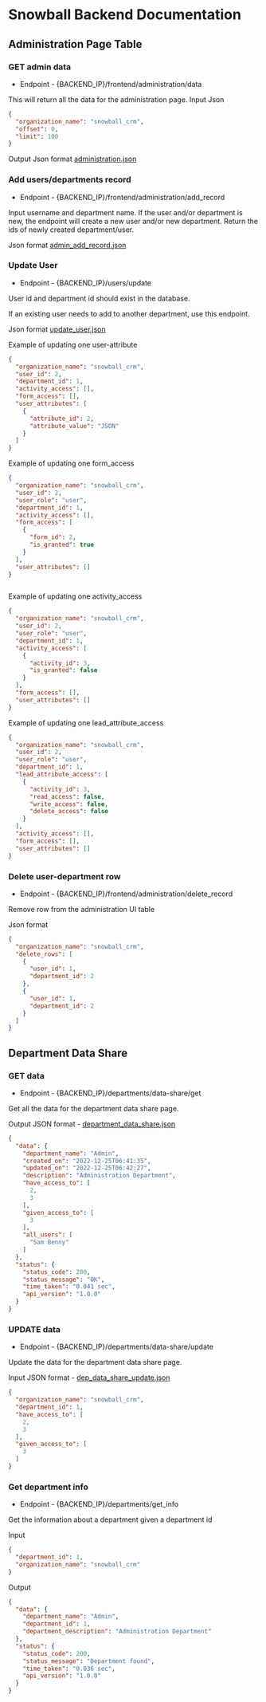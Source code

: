 # Snowball Backend Documentation

## Administration Page Table
### GET admin data
+ Endpoint - {BACKEND_IP}/frontend/administration/data

This will return all the data for the administration page.
Input Json

```json
{
  "organization_name": "snowball_crm",
  "offset": 0,
  "limit": 100
}
```

Output Json format [administration.json](JSON-formats%2Foutput%2Fadministration.json)

### Add users/departments record
+ Endpoint - {BACKEND_IP}/frontend/administration/add_record

Input username and department name. If the user and/or department is new, the endpoint will create a new user and/or new department. Return the ids of newly created department/user.

Json format [admin_add_record.json](JSON-formats%2Finput%2Fadmin_add_record.json)

### Update User 
+ Endpoint - {BACKEND_IP}/users/update

User id and department id should exist in the database.

If an existing user needs to add to another department, use this endpoint. 

Json format [update_user.json](JSON-formats%2Finput%2Fupdate_user.json)

Example of updating one user-attribute

```json
{
  "organization_name": "snowball_crm",
  "user_id": 2,
  "department_id": 1,
  "activity_access": [],
  "form_access": [],
  "user_attributes": [
    {
      "attribute_id": 2,
      "attribute_value": "JSON"
    }
  ]
}
```
Example of updating one form_access

```json
{
  "organization_name": "snowball_crm",
  "user_id": 2,
  "user_role": "user",
  "department_id": 1,
  "activity_access": [],
  "form_access": [
    {
      "form_id": 2,
      "is_granted": true
    }
  ],
  "user_attributes": []
}



```

Example of updating one activity_access

```json
{
  "organization_name": "snowball_crm",
  "user_id": 2,
  "user_role": "user",
  "department_id": 1,
  "activity_access": [
    {
      "activity_id": 3,
      "is_granted": false
    }
  ],
  "form_access": [],
  "user_attributes": []
}

```

Example of updating one lead_attribute_access

```json
{
  "organization_name": "snowball_crm",
  "user_id": 2,
  "user_role": "user",
  "department_id": 1,
  "lead_attribute_access": [
    {
      "activity_id": 3,
      "read_access": false,
      "write_access": false,
      "delete_access": false
    }
  ],
  "activity_access": [],
  "form_access": [],
  "user_attributes": []
}

```

### Delete user-department row
+ Endpoint - {BACKEND_IP}/frontend/administration/delete_record

Remove row from the administration UI table

Json format 
```json
{
  "organization_name": "snowball_crm",
  "delete_rows": [
    {
      "user_id": 1,
      "department_id": 2
    },
    {
      "user_id": 1,
      "department_id": 2
    }
  ]
}
```
## Department Data Share

### GET data
+ Endpoint - {BACKEND_IP}/departments/data-share/get

Get all the data for the department data share page.

Output JSON format - [department_data_share.json](JSON-formats%2Foutput%2Fdepartment_data_share.json)
```json
{
  "data": {
    "department_name": "Admin",
    "created_on": "2022-12-25T06:41:35",
    "updated_on": "2022-12-25T06:42:27",
    "description": "Administration Department",
    "have_access_to": [
      2,
      3
    ],
    "given_access_to": [
      3
    ],
    "all_users": [
      "Sam Benny"
    ]
  },
  "status": {
    "status_code": 200,
    "status_message": "OK",
    "time_taken": "0.041 sec",
    "api_version": "1.0.0"
  }
}
```

### UPDATE data
+ Endpoint - {BACKEND_IP}/departments/data-share/update

Update the data for the department data share page.

Input JSON format - [dep_data_share_update.json](JSON-formats%2Finput%2Fdep_data_share_update.json)

```json
{
  "organization_name": "snowball_crm",
  "department_id": 1,
  "have_access_to": [
    2,
    3
  ],
  "given_access_to": [
    3
  ]
}
```

### Get department info

+ Endpoint - {BACKEND_IP}/departments/get_info

Get the information about a department given a department id

Input
```json
{
  "department_id": 1,
  "organization_name": "snowball_crm"
}
```

Output
```json
{
  "data": {
    "department_name": "Admin",
    "department_id": 1,
    "department_description": "Administration Department"
  },
  "status": {
    "status_code": 200,
    "status_message": "Department found",
    "time_taken": "0.036 sec",
    "api_version": "1.0.0"
  }
}
```
